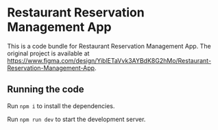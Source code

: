 
  # Restaurant Reservation Management App

  This is a code bundle for Restaurant Reservation Management App. The original project is available at https://www.figma.com/design/YiblETaVvk3AYBdK8G2hMo/Restaurant-Reservation-Management-App.

  ## Running the code

  Run `npm i` to install the dependencies.

  Run `npm run dev` to start the development server.
  